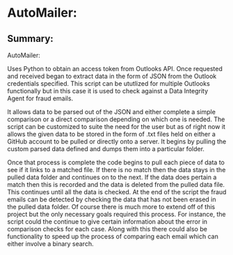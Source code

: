 # AutoMailer:

## Summary:

AutoMailer:

Uses Python to obtain an access token from Outlooks API. Once requested and received began to extract data in the form of JSON from the Outlook credentials specified. This script can be ututlized for multiple Outlooks functionally but in this case it is used to check against a Data Integrity Agent for fraud emails. 

It allows data to be parsed out of the JSON and either complete a simple comparison or a direct comparison depending on which one is needed. The script can be customized to suite the need for the user but as of right now it allows the given data to be stored in the form of .txt files held on either a GitHub account to be pulled or directly onto a server. It begins by pulling the custom parsed data defined and dumps them into a particular folder. 

Once that process is complete the code begins to pull each piece of data to see if it links to a matched file. If there is no match then the data stays in the pulled data folder and continues on to the next. If the data does pertain a match then this is recorded and the data is deleted from the pulled data file. This continues until all the data is checked. At the end of the script the fraud emails can be detected by checking the data that has not been erased in the pulled data folder. Of course there is much more to extend off of this project but the only necessary goals required this process. For instance, the script could the continue to give certain information about the error in comparison checks for each case. Along with this there could also be functionality to speed up the process of comparing each email which can either involve a binary search.

